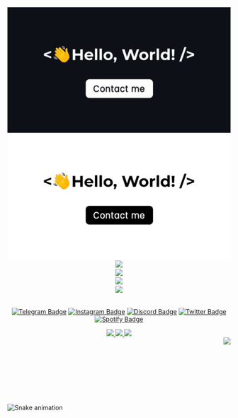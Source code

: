<div align="center">

<img src="https://raw.githubusercontent.com/suphiozturk8/suphiozturk8/main/headergitdark.gif#gh-dark-mode-only" width="550" />

<br>

<img src="https://raw.githubusercontent.com/suphiozturk8/suphiozturk8/main/headergitlight.gif#gh-light-mode-only" width="550" />

<br>

<img src="https://telegra.ph/file/d7038a5cb3a960d1ce5e3.jpg" width="550">

<br>

<img src="https://github-readme-stats.vercel.app/api?username=suphiozturk8&show_icons=true&theme=nightowl" width="550xp">

<br>

<img src="https://github-readme-stats.vercel.app/api/top-langs/?username=suphiozturk8&layout=compact&theme=nightowl" width="550xp">

<br>

<img src="https://github-readme-streak-stats.herokuapp.com/?user=suphiozturk8&theme=nightowl" width="550xo">

<br>

<br>

[![Telegram Badge](https://img.shields.io/badge/-Telegram-red?color=white&logo=telegram&logoColor=black)](https://t.me/Suphi_Casper)  [![Instagram Badge](https://img.shields.io/badge/-Instagram-red?color=white&logo=instagram&logoColor=black)](https://instagram.com/suphiozturk8)  [![Discord Badge](https://img.shields.io/badge/-Discord-red?color=white&logo=discord&logoColor=black)](http://discordapp.com/users/923617853528236132)  [![Twitter Badge](https://img.shields.io/badge/-Twitter-red?color=white&logo=twitter&logoColor=black)](https://twitter.com/suphiozturk8)  [![Spotify Badge](https://img.shields.io/badge/-Spotify-red?color=white&logo=spotify&logoColor=black)](https://open.spotify.com/user/3137kuvdjfehigmve3p6ec2ladwy)
<br>

<a href="https://github.com/suphiozturk8">

<img src="https://komarev.com/ghpvc/?username=suphiozturk8&&style=flat">
</a>

<a href="https://github.com/suphiozturk8?tab=stars">

<img src="https://img.shields.io/github/stars/suphiozturk8?Stargazers&style=flat">
</a>

<a href="https://github.com/suphiozturk8?tab=followers">

<img src="https://img.shields.io/github/followers/suphiozturk8?&style=flat">
</a>
<br>
</div> 

<img align="right" height="150" src="https://i.imgflip.com/65efzo.gif"  />

###

<br clear="both">

<img src="https://raw.githubusercontent.com/suphiozturk8/suphiozturk8/output/snake.svg" alt="Snake animation" />

###
